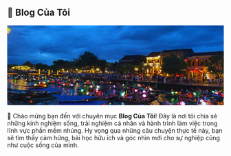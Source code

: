## 📝 Blog Của Tôi

<p align="center">
  <img src="/blog/assets/Blog.png" alt="Blog/trải nghiệm cuộc sống" />
</p>

👋 Chào mừng bạn đến với chuyên mục **Blog Của Tôi**! Đây là nơi tôi chia sẻ những kinh nghiệm sống, trải nghiệm cá nhân và hành trình làm việc trong lĩnh vực phần mềm nhúng. Hy vọng qua những câu chuyện thực tế này, bạn sẽ tìm thấy cảm hứng, bài học hữu ích và góc nhìn mới cho sự nghiệp cũng như cuộc sống của mình.